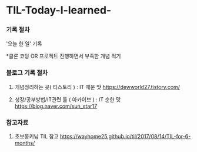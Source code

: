 # TIL-Today-I-learned-

### 기록 절차
'오늘 한 일' 기록 

*클론 코딩 OR 프로젝트 진행하면서
부족한 개념 적기

### 블로그 기록 절차
1. 개념정리하는 곳( 티스토리 )  : IT 매운 맛 
https://dewworld27.tistory.com/

2. 성장/공부방법/IT관련 툴 ( 아카이브 ) : IT 순한 맛 
https://blog.naver.com/sun_star17

### 참고자료
1. 초보몽키님 TIL 참고
https://wayhome25.github.io/til/2017/08/14/TIL-for-6-months/
